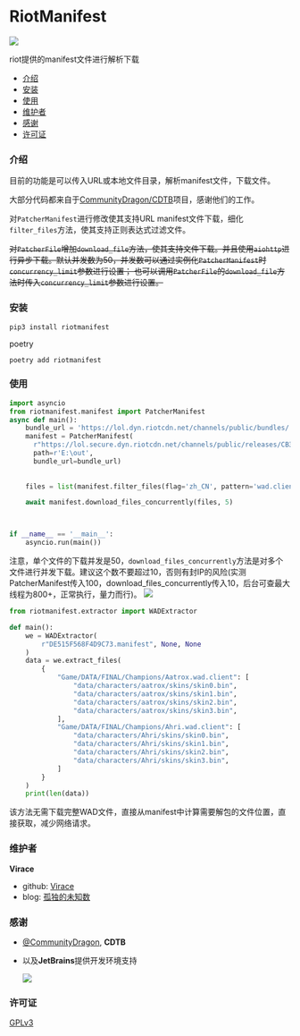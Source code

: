 # RiotManifest
![](https://img.shields.io/badge/python-%3E%3D3.8-blue)

riot提供的manifest文件进行解析下载

- [介绍](#介绍)
- [安装](#安装)
- [使用](#使用)
- [维护者](#维护者)
- [感谢](#感谢)
- [许可证](#许可证)


### 介绍
目前的功能是可以传入URL或本地文件目录，解析manifest文件，下载文件。

大部分代码都来自于[CommunityDragon/CDTB](https://github.com/CommunityDragon/CDTB)项目，感谢他们的工作。

对`PatcherManifest`进行修改使其支持URL manifest文件下载，细化`filter_files`方法，使其支持正则表达式过滤文件。

~~对`PatcherFile`增加`download_file`方法，使其支持文件下载。并且使用`aiohttp`进行异步下载。默认并发数为50，并发数可以通过实例化`PatcherManifest`时 `concurrency_limit`参数进行设置； 也可以调用`PatcherFile`的`download_file`方法时传入`concurrency_limit`参数进行设置。~~

### 安装
```shell
pip3 install riotmanifest
```

poetry
```shell
poetry add riotmanifest
```

### 使用
```python
import asyncio
from riotmanifest.manifest import PatcherManifest
async def main():
    bundle_url = 'https://lol.dyn.riotcdn.net/channels/public/bundles/'
    manifest = PatcherManifest(
      r"https://lol.secure.dyn.riotcdn.net/channels/public/releases/CB3A1B2A17ED9AAB.manifest",
      path=r'E:\out',
      bundle_url=bundle_url)
    
    
    files = list(manifest.filter_files(flag='zh_CN', pattern='wad.client'))

    await manifest.download_files_concurrently(files, 5)



if __name__ == '__main__':
    asyncio.run(main())
```

注意，单个文件的下载并发是50，`download_files_concurrently`方法是对多个文件进行并发下载。建议这个数不要超过10，否则有封IP的风险(实测PatcherManifest传入100，download_files_concurrently传入10，后台可查最大线程为800+，正常执行，量力而行)。
![](https://s2.loli.net/2024/03/16/PUzxQq4sgmp5h2c.png)


```python
from riotmanifest.extractor import WADExtractor

def main():
    we = WADExtractor(
        r"DE515F568F4D9C73.manifest", None, None
    )
    data = we.extract_files(
        {
            "Game/DATA/FINAL/Champions/Aatrox.wad.client": [
                "data/characters/aatrox/skins/skin0.bin",
                "data/characters/aatrox/skins/skin1.bin",
                "data/characters/aatrox/skins/skin2.bin",
                "data/characters/aatrox/skins/skin3.bin",
            ],
            "Game/DATA/FINAL/Champions/Ahri.wad.client": [
                "data/characters/Ahri/skins/skin0.bin",
                "data/characters/Ahri/skins/skin1.bin",
                "data/characters/Ahri/skins/skin2.bin",
                "data/characters/Ahri/skins/skin3.bin",
            ]
        }
    )
    print(len(data))
```
该方法无需下载完整WAD文件，直接从manifest中计算需要解包的文件位置，直接获取，减少网络请求。


### 维护者
**Virace**
- github: [Virace](https://github.com/Virace)
- blog: [孤独的未知数](https://x-item.com)

### 感谢
- [@CommunityDragon](https://github.com/CommunityDragon/CDTB), **CDTB**

- 以及**JetBrains**提供开发环境支持
  
  <a href="https://www.jetbrains.com/?from=kratos-pe" target="_blank"><img src="https://cdn.jsdelivr.net/gh/virace/kratos-pe@main/jetbrains.svg"></a>

### 许可证

[GPLv3](LICENSE)